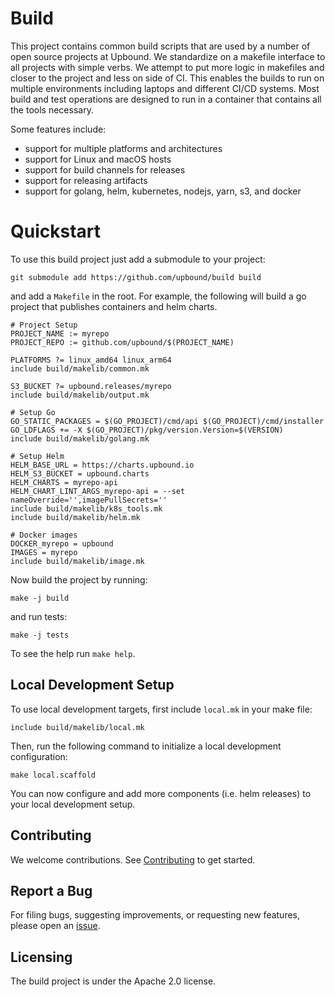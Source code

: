 # Build

This project contains common build scripts that are used by a number of open source projects at Upbound. We standardize on a makefile interface to all projects with simple verbs. We attempt to put more logic in makefiles and closer to the project and less on side of CI. This enables the builds to run on multiple environments including laptops and different CI/CD systems. Most build and test operations are designed to run in a container that contains all the tools necessary.

Some features include:
 * support for multiple platforms and architectures
 * support for Linux and macOS hosts
 * support for build channels for releases
 * support for releasing artifacts
 * support for golang, helm, kubernetes, nodejs, yarn, s3, and docker

# Quickstart

To use this build project just add a submodule to your project:

```
git submodule add https://github.com/upbound/build build
```

and add a `Makefile` in the root. For example, the following will build a go project that publishes containers and helm charts.

```
# Project Setup
PROJECT_NAME := myrepo
PROJECT_REPO := github.com/upbound/$(PROJECT_NAME)

PLATFORMS ?= linux_amd64 linux_arm64
include build/makelib/common.mk

S3_BUCKET ?= upbound.releases/myrepo
include build/makelib/output.mk

# Setup Go
GO_STATIC_PACKAGES = $(GO_PROJECT)/cmd/api $(GO_PROJECT)/cmd/installer
GO_LDFLAGS += -X $(GO_PROJECT)/pkg/version.Version=$(VERSION)
include build/makelib/golang.mk

# Setup Helm
HELM_BASE_URL = https://charts.upbound.io
HELM_S3_BUCKET = upbound.charts
HELM_CHARTS = myrepo-api
HELM_CHART_LINT_ARGS_myrepo-api = --set nameOverride='',imagePullSecrets=''
include build/makelib/k8s_tools.mk
include build/makelib/helm.mk

# Docker images
DOCKER_myrepo = upbound
IMAGES = myrepo
include build/makelib/image.mk
```

Now build the project by running:

```
make -j build
```

and run tests:

```
make -j tests
```

To see the help run `make help`.

## Local Development Setup

To use local development targets, first include `local.mk` in your make file:

```
include build/makelib/local.mk
```

Then, run the following command to initialize a local development configuration:

```
make local.scaffold
```

You can now configure and add more components (i.e. helm releases) to your local development setup.

## Contributing

We welcome contributions. See [Contributing](CONTRIBUTING.md) to get started.

## Report a Bug

For filing bugs, suggesting improvements, or requesting new features, please open an [issue](https://github.com/upbound/build/issues).

## Licensing

The build project is under the Apache 2.0 license.
